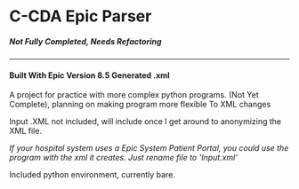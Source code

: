 <h1> C-CDA Epic Parser </h1>
<h5>Not Fully Completed, Needs Refactoring</h5>
<hr/>
<h4>Built With Epic Version 8.5 Generated .xml  </h4>


A project for practice with more complex python programs. 
(Not Yet Complete), planning on making program more flexible To XML changes

Input .XML not included, will include once I get around to anonymizing the XML file. 

<i>If your hospital system uses a Epic System Patient Portal, you could use the program with the xml it creates. Just rename file to 'Input.xml'</i>

Included python environment, currently bare.
